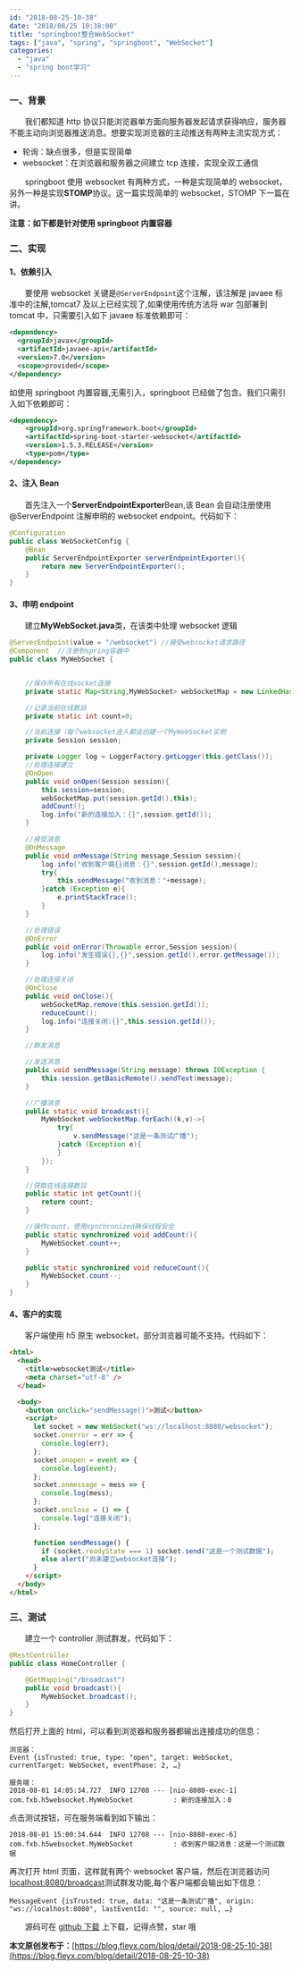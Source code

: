 ```yaml
---
id: "2018-08-25-10-38"
date: "2018/08/25 10:38:00"
title: "springboot整合WebSocket"
tags: ["java", "spring", "springboot", "WebSocket"]
categories:
  - "java"
  - "spring boot学习"
---
```


### 一、背景

&emsp;&emsp;我们都知道 http 协议只能浏览器单方面向服务器发起请求获得响应，服务器不能主动向浏览器推送消息。想要实现浏览器的主动推送有两种主流实现方式：

- 轮询：缺点很多，但是实现简单
- websocket：在浏览器和服务器之间建立 tcp 连接，实现全双工通信

&emsp;&emsp;springboot 使用 websocket 有两种方式，一种是实现简单的 websocket，另外一种是实现**STOMP**协议。这一篇实现简单的 websocket，STOMP 下一篇在讲。

**注意：如下都是针对使用 springboot 内置容器**

### 二、实现

#### 1、依赖引入

&emsp;&emsp;要使用 websocket 关键是`@ServerEndpoint`这个注解，该注解是 javaee 标准中的注解,tomcat7 及以上已经实现了,如果使用传统方法将 war 包部署到 tomcat 中，只需要引入如下 javaee 标准依赖即可：

```xml
<dependency>
  <groupId>javax</groupId>
  <artifactId>javaee-api</artifactId>
  <version>7.0</version>
  <scope>provided</scope>
</dependency>
```

如使用 springboot 内置容器,无需引入，springboot 已经做了包含。我们只需引入如下依赖即可：

```xml
<dependency>
    <groupId>org.springframework.boot</groupId>
    <artifactId>spring-boot-starter-websocket</artifactId>
    <version>1.5.3.RELEASE</version>
    <type>pom</type>
</dependency>
```

<!-- more -->

#### 2、注入 Bean

&emsp;&emsp;首先注入一个**ServerEndpointExporter**Bean,该 Bean 会自动注册使用@ServerEndpoint 注解申明的 websocket endpoint。代码如下：

```java
@Configuration
public class WebSocketConfig {
    @Bean
    public ServerEndpointExporter serverEndpointExporter(){
        return new ServerEndpointExporter();
    }
}
```

#### 3、申明 endpoint

&emsp;&emsp;建立**MyWebSocket.java**类，在该类中处理 websocket 逻辑

```java
@ServerEndpoint(value = "/websocket") //接受websocket请求路径
@Component  //注册到spring容器中
public class MyWebSocket {


    //保存所有在线socket连接
    private static Map<String,MyWebSocket> webSocketMap = new LinkedHashMap<>();

    //记录当前在线数目
    private static int count=0;

    //当前连接（每个websocket连入都会创建一个MyWebSocket实例
    private Session session;

    private Logger log = LoggerFactory.getLogger(this.getClass());
    //处理连接建立
    @OnOpen
    public void onOpen(Session session){
        this.session=session;
        webSocketMap.put(session.getId(),this);
        addCount();
        log.info("新的连接加入：{}",session.getId());
    }

    //接受消息
    @OnMessage
    public void onMessage(String message,Session session){
        log.info("收到客户端{}消息：{}",session.getId(),message);
        try{
            this.sendMessage("收到消息："+message);
        }catch (Exception e){
            e.printStackTrace();
        }
    }

    //处理错误
    @OnError
    public void onError(Throwable error,Session session){
        log.info("发生错误{},{}",session.getId(),error.getMessage());
    }

    //处理连接关闭
    @OnClose
    public void onClose(){
        webSocketMap.remove(this.session.getId());
        reduceCount();
        log.info("连接关闭:{}",this.session.getId());
    }

    //群发消息

    //发送消息
    public void sendMessage(String message) throws IOException {
        this.session.getBasicRemote().sendText(message);
    }

    //广播消息
    public static void broadcast(){
        MyWebSocket.webSocketMap.forEach((k,v)->{
            try{
                v.sendMessage("这是一条测试广播");
            }catch (Exception e){
            }
        });
    }

    //获取在线连接数目
    public static int getCount(){
        return count;
    }

    //操作count，使用synchronized确保线程安全
    public static synchronized void addCount(){
        MyWebSocket.count++;
    }

    public static synchronized void reduceCount(){
        MyWebSocket.count--;
    }
}
```

#### 4、客户的实现

&emsp;&emsp;客户端使用 h5 原生 websocket，部分浏览器可能不支持。代码如下：

```html
<html>
  <head>
    <title>websocket测试</title>
    <meta charset="utf-8" />
  </head>

  <body>
    <button onclick="sendMessage()">测试</button>
    <script>
      let socket = new WebSocket("ws://localhost:8080/websocket");
      socket.onerror = err => {
        console.log(err);
      };
      socket.onopen = event => {
        console.log(event);
      };
      socket.onmessage = mess => {
        console.log(mess);
      };
      socket.onclose = () => {
        console.log("连接关闭");
      };

      function sendMessage() {
        if (socket.readyState === 1) socket.send("这是一个测试数据");
        else alert("尚未建立websocket连接");
      }
    </script>
  </body>
</html>
```

### 三、测试

&emsp;&emsp;建立一个 controller 测试群发，代码如下：

```java
@RestController
public class HomeController {

    @GetMapping("/broadcast")
    public void broadcast(){
        MyWebSocket.broadcast();
    }
}
```

然后打开上面的 html，可以看到浏览器和服务器都输出连接成功的信息：

```
浏览器：
Event {isTrusted: true, type: "open", target: WebSocket, currentTarget: WebSocket, eventPhase: 2, …}

服务端：
2018-08-01 14:05:34.727  INFO 12708 --- [nio-8080-exec-1] com.fxb.h5websocket.MyWebSocket          : 新的连接加入：0
```

点击测试按钮，可在服务端看到如下输出：

```
2018-08-01 15:00:34.644  INFO 12708 --- [nio-8080-exec-6] com.fxb.h5websocket.MyWebSocket          : 收到客户端2消息：这是一个测试数据
```

再次打开 html 页面，这样就有两个 websocket 客户端，然后在浏览器访问[localhost:8080/broadcast](localhost:8080/broadcast)测试群发功能,每个客户端都会输出如下信息：

```
MessageEvent {isTrusted: true, data: "这是一条测试广播", origin: "ws://localhost:8080", lastEventId: "", source: null, …}
```

&emsp;&emsp;源码可在 [github 下载](https://github.com/FleyX/demo-project/tree/master/h5websocket) 上下载，记得点赞，star 哦

**本文原创发布于：**[https://blog.fleyx.com/blog/detail/2018-08-25-10-38](https://blog.fleyx.com/blog/detail/2018-08-25-10-38)
